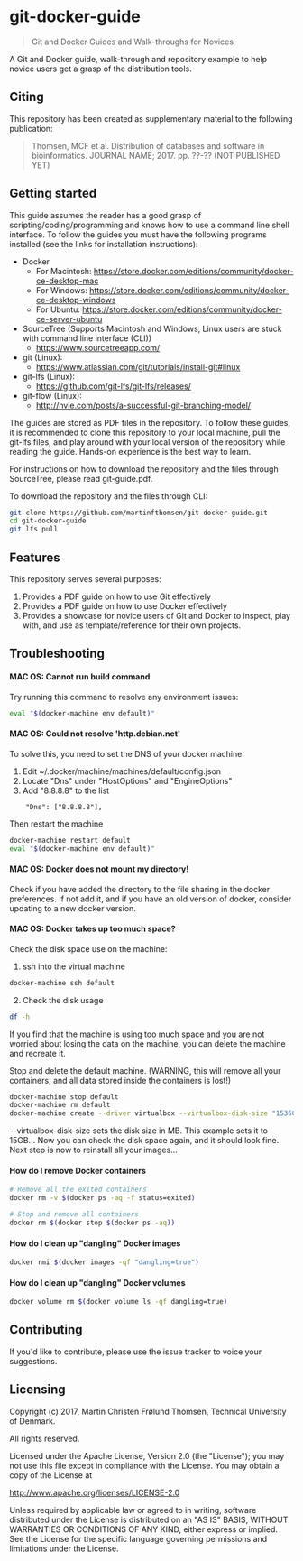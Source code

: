 # git-docker-guide
> Git and Docker Guides and Walk-throughs for Novices

A Git and Docker guide, walk-through and repository example to help novice users
get a grasp of the distribution tools.

## Citing

This repository has been created as supplementary material to the following
publication:
> Thomsen, MCF et al.
> Distribution of databases and software in bioinformatics.
> JOURNAL NAME; 2017. pp. ??-?? (NOT PUBLISHED YET)

## Getting started

This guide assumes the reader has a good grasp of scripting/coding/programming
and knows how to use a command line shell interface.
To follow the guides you must have the following programs installed
(see the links for installation instructions):
* Docker
   * For Macintosh: https://store.docker.com/editions/community/docker-ce-desktop-mac
   * For Windows: https://store.docker.com/editions/community/docker-ce-desktop-windows
   * For Ubuntu: https://store.docker.com/editions/community/docker-ce-server-ubuntu
* SourceTree (Supports Macintosh and Windows, Linux users are stuck with command line interface (CLI))
   * https://www.sourcetreeapp.com/
* git (Linux):
   * https://www.atlassian.com/git/tutorials/install-git#linux
* git-lfs (Linux):
   * https://github.com/git-lfs/git-lfs/releases/
* git-flow (Linux):
   * http://nvie.com/posts/a-successful-git-branching-model/

The guides are stored as PDF files in the repository. To follow these guides, it
is recommended to clone this repository to your local machine, pull the git-lfs
files, and play around with your local version of the repository while reading
the guide. Hands-on experience is the best way to learn.

For instructions on how to download the repository and the files through
SourceTree, please read git-guide.pdf.

To download the repository and the files through CLI:
```bash
git clone https://github.com/martinfthomsen/git-docker-guide.git
cd git-docker-guide
git lfs pull
```

## Features

This repository serves several purposes:
1. Provides a PDF guide on how to use Git effectively
2. Provides a PDF guide on how to use Docker effectively
3. Provides a showcase for novice users of Git and Docker to inspect, play with, and use as template/reference for their own projects.

## Troubleshooting
#### MAC OS: Cannot run build command
Try running this command to resolve any environment issues:
```bash
eval "$(docker-machine env default)"
```

#### MAC OS: Could not resolve 'http.debian.net'
To solve this, you need to set the DNS of your docker machine.

1. Edit ~/.docker/machine/machines/default/config.json
2. Locate "Dns" under "HostOptions" and "EngineOptions"
3. Add "8.8.8.8" to the list
```
    "Dns": ["8.8.8.8"],
```

Then restart the machine
```bash
docker-machine restart default
eval "$(docker-machine env default)"
```

#### MAC OS: Docker does not mount my directory!
Check if you have added the directory to the file sharing in the docker
preferences. If not add it, and if you have an old version of docker, consider
updating to a new docker version.

#### MAC OS: Docker takes up too much space?
Check the disk space use on the machine:
1. ssh into the virtual machine
```bash
docker-machine ssh default
```
2. Check the disk usage
```bash
df -h
```

If you find that the machine is using too much space and you are not worried
about losing the data on the machine, you can delete the machine and recreate it.

Stop and delete the default machine. (WARNING, this will remove all your
containers, and all data stored inside the containers is lost!)
```bash
docker-machine stop default
docker-machine rm default
docker-machine create --driver virtualbox --virtualbox-disk-size "15360" default
```

--virtualbox-disk-size sets the disk size in MB. This example sets it to 15GB...
Now you can check the disk space again, and it should look fine.
Next step is now to reinstall all your images...

#### How do I remove Docker containers
```bash
# Remove all the exited containers
docker rm -v $(docker ps -aq -f status=exited)

# Stop and remove all containers
docker rm $(docker stop $(docker ps -aq))
```

#### How do I clean up "dangling" Docker images
```bash
docker rmi $(docker images -qf "dangling=true")
```

#### How do I clean up "dangling" Docker volumes
```bash
docker volume rm $(docker volume ls -qf dangling=true)
```

## Contributing

If you'd like to contribute, please use the issue tracker to voice your
suggestions.

## Licensing

Copyright (c) 2017, Martin Christen Frølund Thomsen, Technical University of Denmark.

All rights reserved.

Licensed under the Apache License, Version 2.0 (the "License");
you may not use this file except in compliance with the License.
You may obtain a copy of the License at

   http://www.apache.org/licenses/LICENSE-2.0

Unless required by applicable law or agreed to in writing, software
distributed under the License is distributed on an "AS IS" BASIS,
WITHOUT WARRANTIES OR CONDITIONS OF ANY KIND, either express or implied.
See the License for the specific language governing permissions and
limitations under the License.
